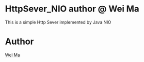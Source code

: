 # HttpSever_NIO author @ Wei Ma
This is a simple Http Sever implemented by Java NIO


# Author
[Wei Ma](https://github.com/Marvinmw)
